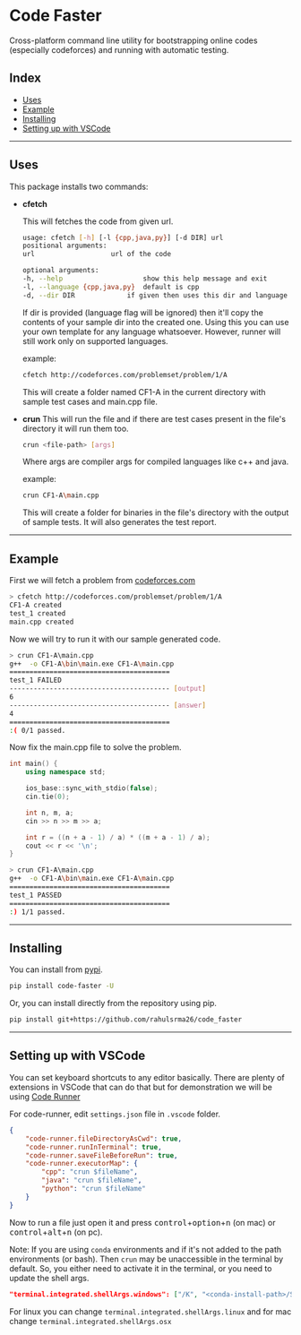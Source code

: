 Code Faster
===========

Cross-platform command line utility for bootstrapping online codes (especially codeforces) and running with automatic testing.


## Index

*	[Uses](#uses)
*	[Example](#example)
*   [Installing](#installing)
*   [Setting up with VSCode](#setup)

---

[](#uses)
## Uses

This package installs two commands:

* **cfetch**

    This will fetches the code from given url.
    ```sh
    usage: cfetch [-h] [-l {cpp,java,py}] [-d DIR] url
    positional arguments:
    url                   url of the code

    optional arguments:
    -h, --help                    show this help message and exit
    -l, --language {cpp,java,py}  default is cpp
    -d, --dir DIR             if given then uses this dir and language flag will be ignored.
    ```
    If dir is provided (language flag will be ignored) then it'll copy the contents of your sample dir into the created one. Using this you can use your own template for any language whatsoever. However, runner will still work only on supported languages.

    example:
    ```sh
    cfetch http://codeforces.com/problemset/problem/1/A
    ```
    This will create a folder named CF1-A in the current directory with sample test cases and main.cpp file.

* **crun**
    This will run the file and if there are test cases present in the file's directory it will run them too.
    ```sh
    crun <file-path> [args]
    ```
    Where args are compiler args for compiled languages like c++ and java.

    example:
    ```sh
    crun CF1-A\main.cpp
    ```
    This will create a folder for binaries in the file's directory with the output of sample tests. It will also generates the test report.

---

[](#example)
## Example

First we will fetch a problem from [codeforces.com](http://codeforces.com/problemset/problem/1/A)

```sh
> cfetch http://codeforces.com/problemset/problem/1/A
CF1-A created
test_1 created
main.cpp created
```

Now we will try to run it with our sample generated code.

```sh
> crun CF1-A\main.cpp
g++  -o CF1-A\bin\main.exe CF1-A\main.cpp
========================================
test_1 FAILED
---------------------------------------- [output]
6
---------------------------------------- [answer]
4
========================================
:( 0/1 passed.
```

Now fix the main.cpp file to solve the problem.
```cpp
int main() {
    using namespace std;

    ios_base::sync_with_stdio(false);
    cin.tie(0);

    int n, m, a;
    cin >> n >> m >> a;

    int r = ((n + a - 1) / a) * ((m + a - 1) / a);
    cout << r << '\n';
}
```

```sh
> crun CF1-A\main.cpp
g++  -o CF1-A\bin\main.exe CF1-A\main.cpp
========================================
test_1 PASSED
========================================
:) 1/1 passed.
```

---

[](#installing)
## Installing

You can install from [pypi](https://pypi.org/project/code-faster/).
```sh
pip install code-faster -U
```

Or, you can install directly from the repository using pip.
```sh
pip install git+https://github.com/rahulsrma26/code_faster
```

---

[](#setup)
## Setting up with VSCode

You can set keyboard shortcuts to any editor basically. There are plenty of extensions in VSCode that can do that but for demonstration we will be using [Code Runner](https://marketplace.visualstudio.com/items?itemName=formulahendry.code-runner)

For code-runner, edit `settings.json` file in `.vscode` folder.
```json
{
    "code-runner.fileDirectoryAsCwd": true,
    "code-runner.runInTerminal": true,
    "code-runner.saveFileBeforeRun": true,
    "code-runner.executorMap": {
        "cpp": "crun $fileName",
        "java": "crun $fileName",
        "python": "crun $fileName"
    }
}
```

Now to run a file just open it and press
<kbd>control</kbd>+<kbd>option</kbd>+<kbd>n</kbd> (on mac)
or <kbd>control</kbd>+<kbd>alt</kbd>+<kbd>n</kbd> (on pc).

Note: If you are using `conda` environments and if it's not added to the path environments (or bash). Then `crun` may be unaccessible in the terminal by default. So, you either need to activate it in the terminal, or you need to update the shell args.

```json
"terminal.integrated.shellArgs.windows": ["/K", "<conda-install-path>/Scripts/activate && conda activate <your-env>"]
```
For linux you can change `terminal.integrated.shellArgs.linux` and for mac change `terminal.integrated.shellArgs.osx`
